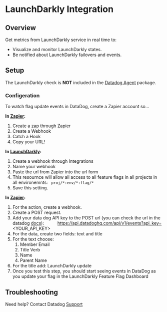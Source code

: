 # LaunchDarkly Integration

## Overview

Get metrics from LaunchDarkly service in real time to:
* Visualize and monitor LaunchDarkly states.
* Be notified about LaunchDarkly failovers and events.

## Setup

The LaunchDarkly check is **NOT** included in the [Datadog Agent](https://app.datadoghq.com/account/settings#agent) package.

### Configeration
To watch flag update events in DataDog, create a Zapier account so...

**In [Zapier](https://zapier.com/):**
1) Create a zap through Zapier
2) Create a Webhook
3) Catch a Hook 
4) Copy your URL!

**In [LaunchDarkly](https://launchdarkly.com/):**
1) Create a webhook through Integrations 
2) Name your webhook
3) Paste the url from Zapier into the url form
4) This resournce will allow all access to all feature flags in all projects in all environemnts:
                     ``` proj/*:env/*:flag/*```
5) Save this setting.

**In [Zapier](https://zapier.com/):**
1) For the action, create a webhook.
2) Create a POST request.
3) Add your data dog API key to the POST url (you can check the url in the datadog [docs](https://docs.datadoghq.com/api/?lang=bash#post-an-event)): 
&nbsp;&nbsp;&nbsp;&nbsp;&nbsp;&nbsp;&nbsp;&nbsp;&nbsp;&nbsp;https://api.datadoghq.com/api/v1/events?api_key=<YOUR_API_KEY>
4) For the data, create two fields: text and title
5) For the text choose: 
    1) Member Email
    2) Title Verb
    3) Name
    4) Parent Name
6) For the title add: LaunchDarkly <Kind> update
7) Once you test this step, you should start seeing events in DataDog as you update your flag in the LaunchDarkly Feature Flag Dashboard

## Troubleshooting
Need help? Contact Datadog [Support](https://docs.datadoghq.com/help/)
